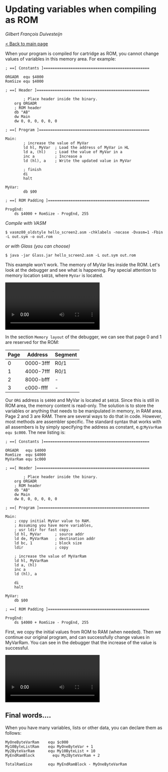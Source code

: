 # Updating variables when compiling as ROM

_Gilbert François Duivesteijn_

[< Back to main page](index.html)

When your program is compiled for cartridge as ROM, you cannot change values of variables in this memory area. For example:

```assembly
; ==[ Constants ]===============================================

ORGADR  equ $4000
RomSize equ $4000

; ==[ Header ]==================================================

		; Place header inside the binary.
    org ORGADR
    ; ROM header
    db "AB"
    dw Main
    dw 0, 0, 0, 0, 0, 0

; ==[ Program ]=================================================

Main:
		; increase the value of MyVar
		ld hl, MyVar  ; Load the address of MyVar in HL
		ld a, (hl)    ; Load the value of MyVar in a
		inc a         ; Increase a
		ld (hl), a    ; Write the updated value in MyVar

		; finish
		di
		halt
		
MyVar:
		db $00
		
; ==[ ROM Padding ]=============================================

ProgEnd:
    ds $4000 + RomSize - ProgEnd, 255
```

*Compile with VASM*

```shell
$ vasmz80_oldstyle hello_screen2.asm -chklabels -nocase -Dvasm=1 -Fbin -L out.sym -o out.rom
```

*or with Glass (you can choose)*

```shell
$ java -jar Glass.jar hello_screen2.asm -L out.sym out.rom
```

This example won't work. The memory of MyVar lies inside the ROM. Let's look at the debugger and see what is happening. Pay special attention to memory location `$4018`, where `MyVar` is located.

<video autoplay="autoplay" loop="loop" controls="control">
	<source src="assets/images/05_romvar_debug1.mp4" type="video/mp4"/>  		
	Your Browser does not support the video element
</video>



In the section `Memory layout` of the debugger, we can see that page 0 and 1 are reserved for the ROM:

| Page | Address   | Segment |
| ---- | --------- | ------- |
| 0    | 0000-3fff | R0/1    |
| 1    | 4000-7fff | R0/1    |
| 2    | 8000-bfff | -       |
| 3    | c000-ffff | -       |

Our `ORG` address is `$4000` and MyVar is located at `$4018`. Since this is still in ROM area, the memory content is read-only. The solution is to store the variables or anything that needs to be manipulated in memory, in RAM area. Page 2 and 3 are RAM. There are several ways to do that in code. However, most methods are assembler specific. The standard syntax that works with all assembers is by simply specifying the address as constant, e.g:`MyVarRam equ $c000`. The new listing is:

```assembly
; ==[ Constants ]===============================================

ORGADR   equ $4000
RomSize  equ $4000
MyVarRam equ $c000

; ==[ Header ]==================================================

		; Place header inside the binary.
    org ORGADR
    ; ROM header
    db "AB"
    dw Main
    dw 0, 0, 0, 0, 0, 0

; ==[ Program ]=================================================

Main:
    ; copy initial MyVar value to RAM.
    ; Assuming you have more variables,
    ; usr ldir for fast copy.
    ld hl, MyVar      ; source addr
    ld de, MyVarRam   ; destination addr
    ld bc, 1          ; block size
    ldir              ; copy

    ; increase the value of MyVarRam
    ld hl, MyVarRam
    ld a, (hl)
    inc a
    ld (hl), a

    di
    halt

MyVar:
    db $00

; ==[ ROM Padding ]=============================================

ProgEnd:
    ds $4000 + RomSize - ProgEnd, 255
```

First, we copy the initial values from ROM to RAM (when needed). Then we continue our original program, and can successfully change values in MyVarRam. You can see in the debugger that the increase of the value is successful.

<video autoplay="autoplay" loop="loop" controls="control">
	<source src="assets/images/05_romvar_debug2.mp4" type="video/mp4"/>  		
	Your Browser does not support the video element
</video>



## Final words....

When you have many variables, lists or other data, you can declare them as follows:

```assembly
MyOneByteVarRam    equ $c000
My10ByteListRam    equ MyOneByteVar + 1
My2ByteVarRam      equ My10ByteList + 10
MyEndRamBlock	     equ My2ByteVarRam + 2

TotalRamSize       equ MyEndRamBlock - MyOneByteVarRam
```

